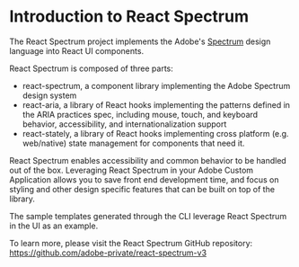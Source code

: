 # Introduction to React Spectrum

The React Spectrum project implements the Adobe's [Spectrum](https://spectrum.adobe.com/) design language into React UI components.

React Spectrum is composed of three parts:  
- react-spectrum, a component library implementing the Adobe Spectrum design system
- react-aria, a library of React hooks implementing the patterns defined in the ARIA practices spec, including mouse, touch, and keyboard behavior, accessibility, and internationalization support
- react-stately, a library of React hooks implementing cross platform (e.g. web/native) state management for components that need it.

React Spectrum enables accessibility and common behavior to be handled out of the box. Leveraging React Spectrum in your Adobe Custom Application allows you to save front end development time, and focus on styling and other design specific features that can be built on top of the library.

The sample templates generated through the CLI leverage React Spectrum in the UI as an example. 

To learn more, please visit the React Spectrum GitHub repository: https://github.com/adobe-private/react-spectrum-v3
